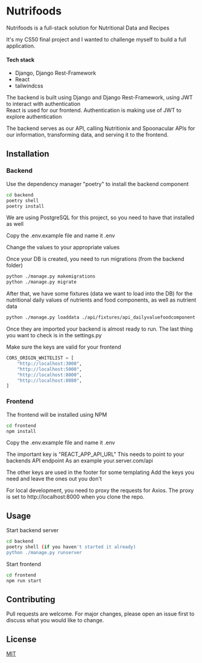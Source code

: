 # Nutrifoods

Nutrifoods is a full-stack solution for Nutritional Data and Recipes

It's my CS50 final project and I wanted to challenge myself to build a full application.

#### Tech stack

-   Django, Django Rest-Framework
-   React
-   tailwindcss

The backend is built using Django and Django Rest-Framework, using JWT to interact with authentication  
React is used for our frontend. Authentication is making use of JWT to explore authentication

The backend serves as our API, calling Nutritionix and Spoonacular APIs for our information, transforming data, and serving it to the frontend.

## Installation

### Backend

Use the dependency manager "poetry" to install the backend component

```bash
cd backend
poetry shell
poetry install
```

We are using PostgreSQL for this project, so you need to have that installed as well

Copy the .env.example file and name it .env

Change the values to your appropriate values

Once your DB is created, you need to run migrations (from the backend folder)

```bash
python ./manage.py makemigrations
python ./manage.py migrate
```

After that, we have some fixtures (data we want to load into the DB) for the nutritional daily values of nutrients and food components, as well as nutrient data

```bash
python ./manage.py loaddata ./api/fixtures/api_dailyvaluefoodcomponent ./api/fixtures/api_dailyvaluenutrient ./api/fixtures/api_nutrient
```

Once they are imported your backend is almost ready to run.
The last thing you want to check is in the settings.py

Make sure the keys are valid for your frontend

```python
CORS_ORIGIN_WHITELIST = [
    "http://localhost:3000",
    "http://localhost:5000",
    "http://localhost:8000",
    "http://localhost:8080",
]
```

### Frontend

The frontend will be installed using NPM

```bash
cd frontend
npm install
```

Copy the .env.example file and name it .env

The important key is "REACT_APP_API_URL"
This needs to point to your backends API endpoint
As an example your.server.com/api

The other keys are used in the footer for some templating
Add the keys you need and leave the ones out you don't

For local development, you need to proxy the requests for Axios.
The proxy is set to http://localhost:8000 when you clone the repo.

## Usage

Start backend server

```bash
cd backend
poetry shell (if you haven't started it already)
python ./manage.py runserver
```

Start frontend

```bash
cd frontend
npm run start
```

## Contributing

Pull requests are welcome. For major changes, please open an issue first to discuss what you would like to change.

## License

[MIT](https://choosealicense.com/licenses/mit/)
